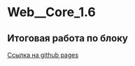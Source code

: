 # Web__Core_1.6

## Итоговая работа по блоку

[Ссылка на github pages](https://tikhonova-elena.github.io/Web__Core_1.6/)

